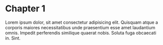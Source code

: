 # Chapter 1
Lorem ipsum dolor, sit amet consectetur adipisicing elit. Quisquam atque a corporis maiores necessitatibus unde praesentium esse amet laudantium omnis. Impedit perferendis similique quaerat nobis. Soluta fuga obcaecati in. Sint.